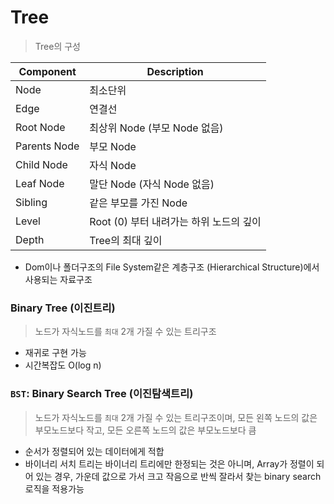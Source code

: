 # Tree

> Tree의 구성

| Component | Description |
| --- | --- |
| Node | 최소단위|
| Edge | 연결선 |
| Root Node | 최상위 Node (부모 Node 없음) |
| Parents Node | 부모 Node |
| Child Node | 자식 Node |
| Leaf Node | 말단 Node (자식 Node 없음) |
| Sibling | 같은 부모를 가진 Node |
| Level | Root (0) 부터 내려가는 하위 노드의 깊이 |
| Depth | Tree의 최대 깊이 |

- Dom이나 폴더구조의 File System같은 계층구조 (Hierarchical Structure)에서 사용되는 자료구조

### Binary Tree (이진트리)

> 노드가 자식노드를 `최대` 2개 가질 수 있는 트리구조

- 재귀로 구현 가능
- 시간복잡도 O(log n)

### `BST`: Binary Search Tree (이진탐색트리)

> 노드가 자식노드를 `최대` 2개 가질 수 있는 트리구조이며, 모든 왼쪽 노드의 값은 부모노드보다 작고, 모든 오른쪽 노드의 값은 부모노드보다 큼

- 순서가 정렬되어 있는 데이터에게 적합
- 바이너리 서치 트리는 바이너리 트리에만 한정되는 것은 아니며, Array가 정렬이 되어 있는 경우, 가운데 값으로 가서 크고 작음으로 반씩 잘라서 찾는 binary search 로직을 적용가능
